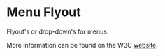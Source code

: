 Menu Flyout
===========

Flyout's or drop-down's for menus.

More information can be found on the W3C [website](https://www.w3.org/WAI/tutorials/menus/flyout/).
